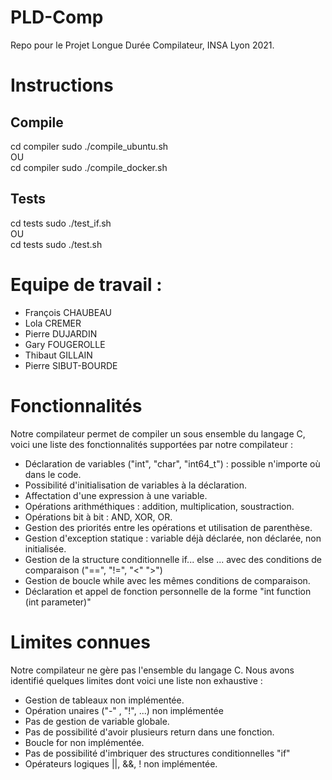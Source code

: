 # PLD-Comp
Repo pour le Projet Longue Durée Compilateur, INSA Lyon 2021.

# Instructions
## Compile
cd compiler 
sudo ./compile_ubuntu.sh 
<br>
OU 
<br>
cd compiler 
sudo ./compile_docker.sh

## Tests
cd tests
sudo ./test_if.sh
<br>
OU
<br>
cd tests
sudo ./test.sh

# Equipe de travail : 
- François CHAUBEAU
- Lola CREMER
- Pierre DUJARDIN
- Gary FOUGEROLLE
- Thibaut GILLAIN
- Pierre SIBUT-BOURDE

# Fonctionnalités
Notre compilateur permet de compiler un sous ensemble du langage C, voici une liste des fonctionnalités supportées par notre compilateur : <br>

- Déclaration de variables ("int", "char", "int64_t") : possible n'importe où dans le code.
- Possibilité d'initialisation de variables à la déclaration.
- Affectation d'une expression à une variable.
- Opérations arithméthiques : addition, multiplication, soustraction.
- Opérations bit à bit : AND, XOR, OR.
- Gestion des priorités entre les opérations et utilisation de parenthèse.
- Gestion d'exception statique : variable déjà déclarée, non déclarée, non initialisée.
- Gestion de la structure conditionnelle if... else ... avec des conditions de comparaison ("==", "!=", "<" ">")
- Gestion de boucle while avec les mêmes conditions de comparaison.
- Déclaration et appel de fonction personnelle de la forme "int function (int parameter)"


# Limites connues
Notre compilateur ne gère pas l'ensemble du langage C. Nous avons identifié quelques limites dont voici une liste non exhaustive : <br>

- Gestion de tableaux non implémentée.
- Opération unaires ("-" , "!", ...) non implémentée
- Pas de gestion de variable globale.
- Pas de possibilité d'avoir plusieurs return dans une fonction.
- Boucle for non implémentée.
- Pas de possibilité d'imbriquer des structures conditionnelles "if"
- Opérateurs logiques ||, &&, ! non implémentée.

 